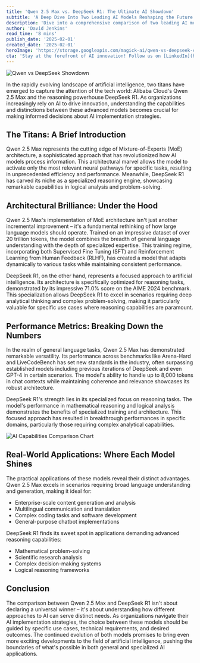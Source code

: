 ```yaml
---
title: 'Qwen 2.5 Max vs. DeepSeek R1: The Ultimate AI Showdown'
subtitle: 'A Deep Dive Into Two Leading AI Models Reshaping the Future'
description: 'Dive into a comprehensive comparison of two leading AI models - Alibaba Cloud's Qwen 2.5 Max and DeepSeek R1. Discover their unique architectures, performance metrics, and real-world applications as we explore how these AI titans are reshaping the future of technology.'
author: 'David Jenkins'
read_time: '8 mins'
publish_date: '2025-02-01'
created_date: '2025-02-01'
heroImage: 'https://storage.googleapis.com/magick-ai/qwen-vs-deepseek-comparison.jpg'
cta: 'Stay at the forefront of AI innovation! Follow us on [LinkedIn](https://www.linkedin.com/company/magick-ai) for regular updates on groundbreaking AI developments and in-depth analysis of emerging technologies.'
---
```


![Qwen vs DeepSeek Showdown](https://i.magick.ai/PIXE/1738426828176_magick_img.webp)

In the rapidly evolving landscape of artificial intelligence, two titans have emerged to capture the attention of the tech world: Alibaba Cloud's Qwen 2.5 Max and the reasoning powerhouse DeepSeek R1. As organizations increasingly rely on AI to drive innovation, understanding the capabilities and distinctions between these advanced models becomes crucial for making informed decisions about AI implementation strategies.

## The Titans: A Brief Introduction

Qwen 2.5 Max represents the cutting edge of Mixture-of-Experts (MoE) architecture, a sophisticated approach that has revolutionized how AI models process information. This architectural marvel allows the model to activate only the most relevant neural pathways for specific tasks, resulting in unprecedented efficiency and performance. Meanwhile, DeepSeek R1 has carved its niche as a specialized reasoning engine, showcasing remarkable capabilities in logical analysis and problem-solving.

## Architectural Brilliance: Under the Hood

Qwen 2.5 Max's implementation of MoE architecture isn't just another incremental improvement – it's a fundamental rethinking of how large language models should operate. Trained on an impressive dataset of over 20 trillion tokens, the model combines the breadth of general language understanding with the depth of specialized expertise. This training regime, incorporating both Supervised Fine Tuning (SFT) and Reinforcement Learning from Human Feedback (RLHF), has created a model that adapts dynamically to various tasks while maintaining consistent performance.

DeepSeek R1, on the other hand, represents a focused approach to artificial intelligence. Its architecture is specifically optimized for reasoning tasks, demonstrated by its impressive 71.0% score on the AIME 2024 benchmark. This specialization allows DeepSeek R1 to excel in scenarios requiring deep analytical thinking and complex problem-solving, making it particularly valuable for specific use cases where reasoning capabilities are paramount.

## Performance Metrics: Breaking Down the Numbers

In the realm of general language tasks, Qwen 2.5 Max has demonstrated remarkable versatility. Its performance across benchmarks like Arena-Hard and LiveCodeBench has set new standards in the industry, often surpassing established models including previous iterations of DeepSeek and even GPT-4 in certain scenarios. The model's ability to handle up to 8,000 tokens in chat contexts while maintaining coherence and relevance showcases its robust architecture.

DeepSeek R1's strength lies in its specialized focus on reasoning tasks. The model's performance in mathematical reasoning and logical analysis demonstrates the benefits of specialized training and architecture. This focused approach has resulted in breakthrough performances in specific domains, particularly those requiring complex analytical capabilities.

![AI Capabilities Comparison Chart](https://i.magick.ai/PIXE/1738426828179_magick_img.webp)

## Real-World Applications: Where Each Model Shines

The practical applications of these models reveal their distinct advantages. Qwen 2.5 Max excels in scenarios requiring broad language understanding and generation, making it ideal for:

- Enterprise-scale content generation and analysis
- Multilingual communication and translation
- Complex coding tasks and software development
- General-purpose chatbot implementations

DeepSeek R1 finds its sweet spot in applications demanding advanced reasoning capabilities:

- Mathematical problem-solving
- Scientific research analysis
- Complex decision-making systems
- Logical reasoning frameworks

## Conclusion

The comparison between Qwen 2.5 Max and DeepSeek R1 isn't about declaring a universal winner – it's about understanding how different approaches to AI can serve distinct needs. As organizations navigate their AI implementation strategies, the choice between these models should be guided by specific use cases, technical requirements, and desired outcomes. The continued evolution of both models promises to bring even more exciting developments to the field of artificial intelligence, pushing the boundaries of what's possible in both general and specialized AI applications.